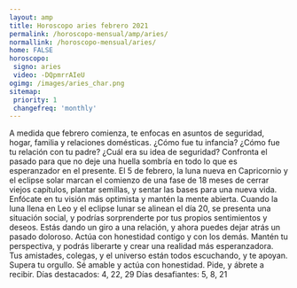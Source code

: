 ```yaml
---
layout: amp
title: Horoscopo aries febrero 2021 
permalink: /horoscopo-mensual/amp/aries/
normallink: /horoscopo-mensual/aries/
home: FALSE
horoscopo:
 signo: aries
 video: -DQpmrrAIeU
ogimg: /images/aries_char.png
sitemap:
 priority: 1
 changefreq: 'monthly'
---
```



A medida que febrero comienza, te enfocas en asuntos de seguridad, hogar, familia y relaciones domésticas. ¿Cómo fue tu infancia? ¿Cómo fue tu relación con tu padre? ¿Cuál era su idea de seguridad? Confronta el pasado para que no deje una huella sombría en todo lo que es esperanzador en el presente. 
El 5 de febrero, la luna nueva en Capricornio y el eclipse solar marcan el comienzo de una fase de 18 meses de cerrar viejos capítulos, plantar semillas, y sentar las bases para una nueva vida. Enfócate en tu visión más optimista y mantén la mente abierta. 
Cuando la luna llena en Leo y el eclipse lunar se alinean el día 20, se presenta una situación social, y podrías sorprenderte por tus propios sentimientos y deseos. Estás dando un giro a una relación, y ahora puedes dejar atrás un pasado doloroso. Actúa con honestidad contigo y con los demás. Mantén tu perspectiva, y podrás liberarte y crear una realidad más esperanzadora. Tus amistades, colegas, y el universo están todos escuchando, y te apoyan. Supera tu orgullo. Sé amable y actúa con honestidad. Pide, y ábrete a recibir. 
Días destacados: 4, 22, 29 
Días desafiantes: 5, 8, 21